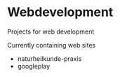 Webdevelopment
==============

Projects for web development

Currently containing web sites
- naturheilkunde-praxis
- googleplay
